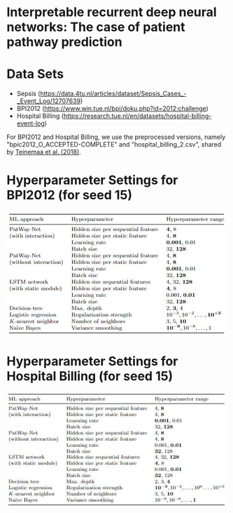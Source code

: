# Interpretable recurrent deep neural networks: The case of patient pathway prediction

# Data Sets
* Sepsis (https://data.4tu.nl/articles/dataset/Sepsis_Cases_-_Event_Log/12707639)
* BPI2012 (https://www.win.tue.nl/bpi/doku.php?id=2012:challenge)
* Hospital Billing (https://research.tue.nl/en/datasets/hospital-billing-event-log)

For BPI2012 and Hospital Billing, we use the preprocessed versions, namely "bpic2012_O_ACCEPTED-COMPLETE" and "hospital_billing_2.csv", shared by [Teinemaa et al. (2018)](https://github.com/irhete/predictive-monitoring-benchmark).   

# Hyperparameter Settings for BPI2012 (for seed 15)
![Hyperparameters](bpi2012.JPG?raw=true "Hyperparameter settings")

# Hyperparameter Settings for Hospital Billing (for seed 15)
![Hyperparameters](hospital_billing.JPG?raw=true "Hyperparameter settings")